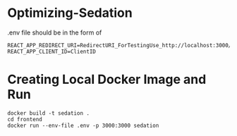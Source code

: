 # Optimizing-Sedation
.env file should be in the form of
```
REACT_APP_REDIRECT_URI=RedirectURI_ForTestingUse_http://localhost:3000/
REACT_APP_CLIENT_ID=ClientID
```

# Creating Local Docker Image and Run
```
docker build -t sedation .
cd frontend
docker run --env-file .env -p 3000:3000 sedation 
```

